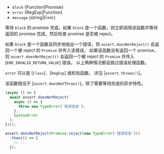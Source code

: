 <!-- YAML
added: v10.0.0
-->
* `block` {Function|Promise}
* `error` {RegExp|Function}
* `message` {string|Error}

等待 `block` 的 promise 完成，如果 `block` 是一个函数，则立即调用该函数并等待返回的 promise 完成，然后检查 promise 是否被 reject。

如果 `block` 是一个函数且同步地抛出一个错误，则 `assert.doesNotReject()` 会返回一个被 reject 的 `Promise` 并传入该错误。
如果该函数没有返回一个 promise，则 `assert.doesNotReject()` 会返回一个被 reject 的 `Promise` 并传入 [`ERR_INVALID_RETURN_VALUE`] 错误。
以上两种情况都会跳过错误处理函数。

`error` 可以是 [`Class`]、[`RegExp`] 或校验函数。
详见 [`assert.throws()`]。

该函数相当于 [`assert.doesNotThrow()`]，除了需要等待完成的异步特性。

```js
(async () => {
  await assert.doesNotReject(
    async () => {
      throw new TypeError('错误信息');
    },
    SyntaxError
  );
})();
```

```js
assert.doesNotReject(Promise.reject(new TypeError('错误信息')))
  .then(() => {
    // ...
  });
```

